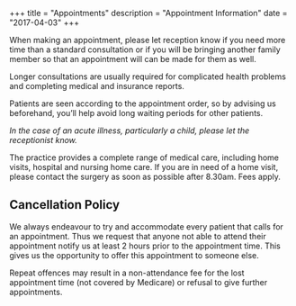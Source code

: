 +++
title = "Appointments"
description = "Appointment Information"
date = "2017-04-03"
+++

When making an appointment, please let reception know if you need more time than a standard consultation or if you will be bringing another family member so that an appointment will can be made for them as well.

Longer consultations are usually required for complicated health problems and completing medical and insurance reports.

Patients are seen according to the appointment order, so by advising us beforehand, you’ll help avoid long waiting periods for other patients.

*In the case of an acute illness, particularly a child, please let the receptionist know.*

The practice provides a complete range of medical care, including home visits, hospital and nursing home care. If you are in need of a home visit, please contact the surgery as soon as possible after 8.30am. Fees apply.

## Cancellation Policy

We always endeavour to try and accommodate every patient that calls for an appointment. Thus we request that anyone not able to attend their appointment notify us at least 2 hours prior to the appointment time. This gives us the opportunity to offer this appointment to someone else.

Repeat offences may result in a non-attendance fee for the lost appointment time (not covered by Medicare) or refusal to give further appointments.